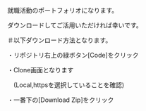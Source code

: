 就職活動のポートフォリオになります。

ダウンロードしてご活用いただければ幸いです。



＃以下ダウンロード方法となります。

・リポジトリ右上の緑ボタン[Code]をクリック

・Clone画面となります

　(Local,httpsを選択していることを確認)
 
・一番下の[Download Zip]をクリック
